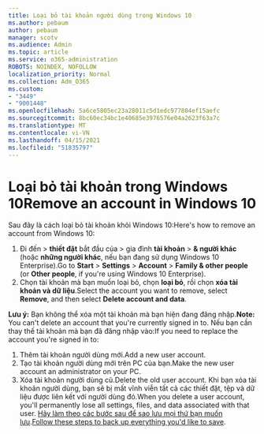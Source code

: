```yaml
---
title: Loại bỏ tài khoản người dùng trong Windows 10
ms.author: pebaum
author: pebaum
manager: scotv
ms.audience: Admin
ms.topic: article
ms.service: o365-administration
ROBOTS: NOINDEX, NOFOLLOW
localization_priority: Normal
ms.collection: Adm_O365
ms.custom:
- "3449"
- "9001448"
ms.openlocfilehash: 5a6ce5805ec23a28011c5d1edc977804ef15aefc
ms.sourcegitcommit: 8bc60ec34bc1e40685e3976576e04a2623f63a7c
ms.translationtype: MT
ms.contentlocale: vi-VN
ms.lasthandoff: 04/15/2021
ms.locfileid: "51835797"
---
```

# <a name="remove-an-account-in-windows-10"></a><span data-ttu-id="18884-102">Loại bỏ tài khoản trong Windows 10</span><span class="sxs-lookup"><span data-stu-id="18884-102">Remove an account in Windows 10</span></span>

<span data-ttu-id="18884-103">Sau đây là cách loại bỏ tài khoản khỏi Windows 10:</span><span class="sxs-lookup"><span data-stu-id="18884-103">Here's how to remove an account from Windows 10:</span></span>

1. <span data-ttu-id="18884-104">Đi đến   >  **thiết đặt** bắt đầu của  >  gia đình **tài khoản**  >  **& người khác** (hoặc **những người khác**, nếu bạn đang sử dụng Windows 10 Enterprise).</span><span class="sxs-lookup"><span data-stu-id="18884-104">Go to **Start** > **Settings** > **Account** > **Family & other people** (or **Other people**, if you're using Windows 10 Enterprise).</span></span>
2. <span data-ttu-id="18884-105">Chọn tài khoản mà bạn muốn loại bỏ, chọn **loại bỏ**, rồi chọn **xóa tài khoản và dữ liệu**.</span><span class="sxs-lookup"><span data-stu-id="18884-105">Select the account you want to remove, select **Remove**, and then select **Delete account and data**.</span></span>
 
<span data-ttu-id="18884-106">**Lưu ý:** Bạn không thể xóa một tài khoản mà bạn hiện đang đăng nhập.</span><span class="sxs-lookup"><span data-stu-id="18884-106">**Note:** You can't delete an account that you're currently signed in to.</span></span>  <span data-ttu-id="18884-107">Nếu bạn cần thay thế tài khoản mà bạn đã đăng nhập vào:</span><span class="sxs-lookup"><span data-stu-id="18884-107">If you need to replace the account you're signed in to:</span></span>

1. <span data-ttu-id="18884-108">Thêm tài khoản người dùng mới.</span><span class="sxs-lookup"><span data-stu-id="18884-108">Add a new user account.</span></span>
2. <span data-ttu-id="18884-109">Tạo tài khoản người dùng mới trên PC của bạn.</span><span class="sxs-lookup"><span data-stu-id="18884-109">Make the new user account an administrator on your PC.</span></span>
3. <span data-ttu-id="18884-110">Xóa tài khoản người dùng cũ.</span><span class="sxs-lookup"><span data-stu-id="18884-110">Delete the old user account.</span></span> <span data-ttu-id="18884-111">Khi bạn xóa tài khoản người dùng, bạn sẽ bị mất vĩnh viễn tất cả các thiết đặt, tệp và dữ liệu được liên kết với người dùng đó.</span><span class="sxs-lookup"><span data-stu-id="18884-111">When you delete a user account, you'll permanently lose all settings, files, and data associated with that user.</span></span> <span data-ttu-id="18884-112">[Hãy làm theo các bước sau để sao lưu mọi thứ bạn muốn lưu](https://support.microsoft.com/help/4027408/windows-10-backup-and-restore).</span><span class="sxs-lookup"><span data-stu-id="18884-112">[Follow these steps to back up everything you'd like to save](https://support.microsoft.com/help/4027408/windows-10-backup-and-restore).</span></span>